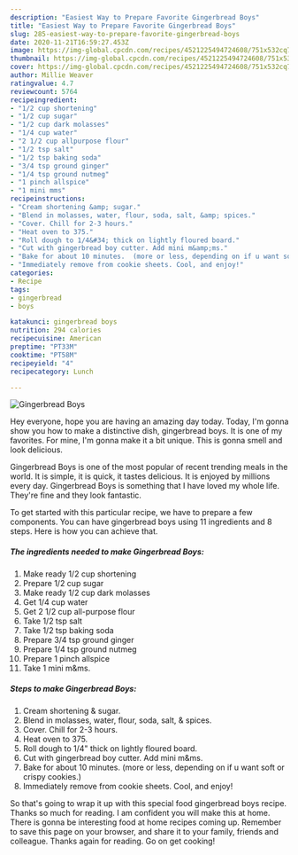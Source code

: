 ```yaml
---
description: "Easiest Way to Prepare Favorite Gingerbread Boys"
title: "Easiest Way to Prepare Favorite Gingerbread Boys"
slug: 285-easiest-way-to-prepare-favorite-gingerbread-boys
date: 2020-11-21T16:59:27.453Z
image: https://img-global.cpcdn.com/recipes/4521225494724608/751x532cq70/gingerbread-boys-recipe-main-photo.jpg
thumbnail: https://img-global.cpcdn.com/recipes/4521225494724608/751x532cq70/gingerbread-boys-recipe-main-photo.jpg
cover: https://img-global.cpcdn.com/recipes/4521225494724608/751x532cq70/gingerbread-boys-recipe-main-photo.jpg
author: Millie Weaver
ratingvalue: 4.7
reviewcount: 5764
recipeingredient:
- "1/2 cup shortening"
- "1/2 cup sugar"
- "1/2 cup dark molasses"
- "1/4 cup water"
- "2 1/2 cup allpurpose flour"
- "1/2 tsp salt"
- "1/2 tsp baking soda"
- "3/4 tsp ground ginger"
- "1/4 tsp ground nutmeg"
- "1 pinch allspice"
- "1 mini mms"
recipeinstructions:
- "Cream shortening &amp; sugar."
- "Blend in molasses, water, flour, soda, salt, &amp; spices."
- "Cover. Chill for 2-3 hours."
- "Heat oven to 375."
- "Roll dough to 1/4&#34; thick on lightly floured board."
- "Cut with gingerbread boy cutter. Add mini m&amp;ms."
- "Bake for about 10 minutes.  (more or less, depending on if u want soft or crispy cookies.)"
- "Immediately remove from cookie sheets. Cool, and enjoy!"
categories:
- Recipe
tags:
- gingerbread
- boys

katakunci: gingerbread boys 
nutrition: 294 calories
recipecuisine: American
preptime: "PT33M"
cooktime: "PT58M"
recipeyield: "4"
recipecategory: Lunch

---
```



![Gingerbread Boys](https://img-global.cpcdn.com/recipes/4521225494724608/751x532cq70/gingerbread-boys-recipe-main-photo.jpg)

Hey everyone, hope you are having an amazing day today. Today, I'm gonna show you how to make a distinctive dish, gingerbread boys. It is one of my favorites. For mine, I'm gonna make it a bit unique. This is gonna smell and look delicious.



Gingerbread Boys is one of the most popular of recent trending meals in the world. It is simple, it is quick, it tastes delicious. It is enjoyed by millions every day. Gingerbread Boys is something that I have loved my whole life. They're fine and they look fantastic.


To get started with this particular recipe, we have to prepare a few components. You can have gingerbread boys using 11 ingredients and 8 steps. Here is how you can achieve that.

<!--inarticleads1-->

##### The ingredients needed to make Gingerbread Boys:

1. Make ready 1/2 cup shortening
1. Prepare 1/2 cup sugar
1. Make ready 1/2 cup dark molasses
1. Get 1/4 cup water
1. Get 2 1/2 cup all-purpose flour
1. Take 1/2 tsp salt
1. Take 1/2 tsp baking soda
1. Prepare 3/4 tsp ground ginger
1. Prepare 1/4 tsp ground nutmeg
1. Prepare 1 pinch allspice
1. Take 1 mini m&amp;ms.




<!--inarticleads2-->

##### Steps to make Gingerbread Boys:

1. Cream shortening &amp; sugar.
1. Blend in molasses, water, flour, soda, salt, &amp; spices.
1. Cover. Chill for 2-3 hours.
1. Heat oven to 375.
1. Roll dough to 1/4&#34; thick on lightly floured board.
1. Cut with gingerbread boy cutter. Add mini m&amp;ms.
1. Bake for about 10 minutes.  (more or less, depending on if u want soft or crispy cookies.)
1. Immediately remove from cookie sheets. Cool, and enjoy!




So that's going to wrap it up with this special food gingerbread boys recipe. Thanks so much for reading. I am confident you will make this at home. There is gonna be interesting food at home recipes coming up. Remember to save this page on your browser, and share it to your family, friends and colleague. Thanks again for reading. Go on get cooking!
